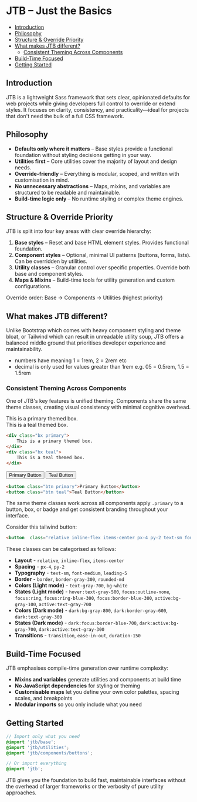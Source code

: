 # JTB – Just the Basics

- [Introduction](#introduction)
- [Philosophy](#philosophy)
- [Structure \& Override Priority](#structure--override-priority)
- [What makes JTB different?](#what-makes-jtb-different)
    - [Consistent Theming Across Components](#consistent-theming-across-components)
- [Build-Time Focused](#build-time-focused)
- [Getting Started](#getting-started)


## Introduction

JTB is a lightweight Sass framework that sets clear, opinionated defaults for
web projects while giving developers full control to override or extend styles.
It focuses on clarity, consistency, and practicality—ideal for projects that
don't need the bulk of a full CSS framework.

## Philosophy

* **Defaults only where it matters** – Base styles provide a functional
  foundation without styling decisions getting in your way.
* **Utilities first** – Core utilities cover the majority of layout and design
  needs.
* **Override-friendly** – Everything is modular, scoped, and written with
  customisation in mind.
* **No unnecessary abstractions** – Maps, mixins, and variables are structured
  to be readable and maintainable.
* **Build-time logic only** – No runtime styling or complex theme engines.

## Structure & Override Priority

JTB is split into four key areas with clear override hierarchy:

1. **Base styles** – Reset and base HTML element styles. Provides functional
   foundation.
2. **Component styles** – Optional, minimal UI patterns (buttons, forms, lists).
   Can be overridden by utilities.
3. **Utility classes** – Granular control over specific properties. Override
   both base and component styles.
4. **Maps & Mixins** – Build-time tools for utility generation and custom
   configurations.

Override order: Base → Components → Utilities (highest priority)

## What makes JTB different?

Unlike Bootstrap which comes with heavy component styling and theme bloat, or
Tailwind which can result in unreadable utility soup, JTB offers a balanced
middle ground that prioritises developer experience and maintainability.

<!-- - Focus on sensible defaults without over-styling -->

- numbers have meaning 1 = 1rem, 2 = 2rem etc
- decimal is only used for values greater than 1rem e.g. 05 = 0.5rem, 1.5 =
  1.5rem

### Consistent Theming Across Components


<!-- I want to explain here that certain classes work across all components e.g.
primary, secondary, success, warning, sky, rose are all theme classes and they
work the same when applied to any component e.g. button, box, input etc

we no longer need special classes like btn-primary, box-primary, we split and
add `btn` and `primary` so they can be used together or separately -->


One of JTB's key features is unified theming. Components share the same theme
classes, creating visual consistency with minimal cognitive overhead.

<div class="grid cols-2">
    <div class="bx primary">
        This is a primary themed box.
    </div>
    <div class="bx teal">
        This is a teal themed box.
    </div>
</div>

```html +torchlight-html
<div class="bx primary">
    This is a primary themed box.
</div>
<div class="bx teal">
    This is a teal themed box.
</div>
```

<button class="btn primary">Primary Button</button> <button class="btn
teal">Teal Button</button>

```html +torchlight-html
<button class="btn primary">Primary Button</button>
<button class="btn teal">Teal Button</button>
```

The same theme classes work across all components apply `.primary` to a button,
box, or badge and get consistent branding throughout your interface.

<!-- should this be under its own heading? -->
Consider this tailwind button:

```html +torchlight-html    
<button  class="relative inline-flex items-center px-4 py-2 text-sm font-medium text-gray-700 bg-white border border-gray-300 leading-5 rounded-md hover:text-gray-500 focus:outline-none focus:ring ring-blue-300 focus:border-blue-300 active:bg-gray-100 active:text-gray-700 transition ease-in-out duration-150 dark:bg-gray-800 dark:border-gray-600 dark:text-gray-300 dark:focus:border-blue-700 dark:active:bg-gray-700 dark:active:text-gray-300" type="button"> Button </button>
```

These classes can be categorised as follows:

- **Layout** - `relative`, `inline-flex`, `items-center`
- **Spacing** - `px-4`, `py-2` 
- **Typography** - `text-sm`, `font-medium`, `leading-5` 
- **Border** - `border`, `border-gray-300`, `rounded-md` 
- **Colors (Light mode)** - `text-gray-700`, `bg-white` 
- **States (Light mode)** - `hover:text-gray-500`, `focus:outline-none`,
  `focus:ring`, `focus:ring-blue-300`, `focus:border-blue-300`,
  `active:bg-gray-100`, `active:text-gray-700`
- **Colors (Dark mode)** - `dark:bg-gray-800`, `dark:border-gray-600`,
  `dark:text-gray-300` 
- **States (Dark mode)** - `dark:focus:border-blue-700`,
  `dark:active:bg-gray-700`, `dark:active:text-gray-300` 
- **Transitions** - `transition`, `ease-in-out`, `duration-150`


<!-- this needs to be relocated somewhere sensible -->

## Build-Time Focused

JTB emphasises compile-time generation over runtime complexity:

- **Mixins and variables** generate utilities and components at build time
- **No JavaScript dependencies** for styling or theming
- **Customisable maps** let you define your own color palettes, spacing scales,
  and breakpoints
- **Modular imports** so you only include what you need

## Getting Started

```scss +torchlight-scss
// Import only what you need
@import 'jtb/base';
@import 'jtb/utilities';
@import 'jtb/components/buttons';

// Or import everything
@import 'jtb';
```

JTB gives you the foundation to build fast, maintainable interfaces without the
overhead of larger frameworks or the verbosity of pure utility approaches.